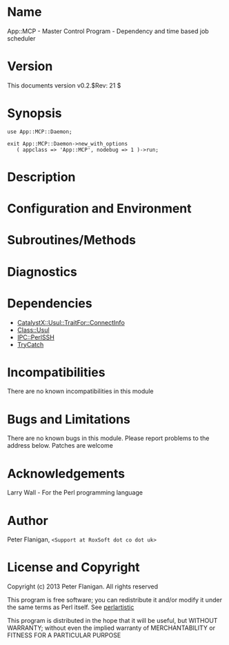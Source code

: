 # Name

App::MCP - Master Control Program - Dependency and time based job scheduler

# Version

This documents version v0.2.$Rev: 21 $

# Synopsis

    use App::MCP::Daemon;

    exit App::MCP::Daemon->new_with_options
       ( appclass => 'App::MCP', nodebug => 1 )->run;

# Description

# Configuration and Environment

# Subroutines/Methods

# Diagnostics

# Dependencies

- [CatalystX::Usul::TraitFor::ConnectInfo](https://metacpan.org/module/CatalystX::Usul::TraitFor::ConnectInfo)
- [Class::Usul](https://metacpan.org/module/Class::Usul)
- [IPC::PerlSSH](https://metacpan.org/module/IPC::PerlSSH)
- [TryCatch](https://metacpan.org/module/TryCatch)

# Incompatibilities

There are no known incompatibilities in this module

# Bugs and Limitations

There are no known bugs in this module.
Please report problems to the address below.
Patches are welcome

# Acknowledgements

Larry Wall - For the Perl programming language

# Author

Peter Flanigan, `<Support at RoxSoft dot co dot uk>`

# License and Copyright

Copyright (c) 2013 Peter Flanigan. All rights reserved

This program is free software; you can redistribute it and/or modify it
under the same terms as Perl itself. See [perlartistic](https://metacpan.org/module/perlartistic)

This program is distributed in the hope that it will be useful,
but WITHOUT WARRANTY; without even the implied warranty of
MERCHANTABILITY or FITNESS FOR A PARTICULAR PURPOSE
